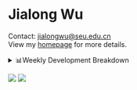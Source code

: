 #  Jialong Wu

Contact: jialongwu@seu.edu.cn<br>
View my [homepage](https://callanwu.github.io/) for more details.

<details><summary>📊Weekly Development Breakdown</summary>

<!--START_SECTION:waka-->

```txt
From: 07 December 2024 - To: 14 December 2024

Total Time: 12 hrs 3 mins

Python   10 hrs 10 mins  █████████████████████░░░░   84.38 %
Other    1 hr 9 mins     ██▒░░░░░░░░░░░░░░░░░░░░░░   09.64 %
Bash     15 mins         ▓░░░░░░░░░░░░░░░░░░░░░░░░   02.12 %
Text     13 mins         ▒░░░░░░░░░░░░░░░░░░░░░░░░   01.81 %
CSV      5 mins          ▒░░░░░░░░░░░░░░░░░░░░░░░░   00.71 %
```

<!--END_SECTION:waka-->

[![wakatime](https://wakatime.com/badge/user/c6720b29-9431-4a60-bc9d-e1fb2b6bd65f.svg)](https://wakatime.com/@c6720b29-9431-4a60-bc9d-e1fb2b6bd65f)
</details>

[![](https://img.shields.io/badge/Google%20Scholar-4385FE.svg?&color=d6d6d6&style=flat-square&logo=google-scholar)](https://scholar.google.com/citations?user=6eg2m4YAAAAJ)
![](https://komarev.com/ghpvc/?username=callanwu)
